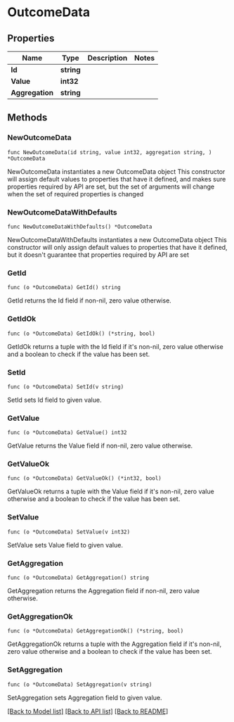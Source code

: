 # OutcomeData

## Properties

Name | Type | Description | Notes
------------ | ------------- | ------------- | -------------
**Id** | **string** |  | 
**Value** | **int32** |  | 
**Aggregation** | **string** |  | 

## Methods

### NewOutcomeData

`func NewOutcomeData(id string, value int32, aggregation string, ) *OutcomeData`

NewOutcomeData instantiates a new OutcomeData object
This constructor will assign default values to properties that have it defined,
and makes sure properties required by API are set, but the set of arguments
will change when the set of required properties is changed

### NewOutcomeDataWithDefaults

`func NewOutcomeDataWithDefaults() *OutcomeData`

NewOutcomeDataWithDefaults instantiates a new OutcomeData object
This constructor will only assign default values to properties that have it defined,
but it doesn't guarantee that properties required by API are set

### GetId

`func (o *OutcomeData) GetId() string`

GetId returns the Id field if non-nil, zero value otherwise.

### GetIdOk

`func (o *OutcomeData) GetIdOk() (*string, bool)`

GetIdOk returns a tuple with the Id field if it's non-nil, zero value otherwise
and a boolean to check if the value has been set.

### SetId

`func (o *OutcomeData) SetId(v string)`

SetId sets Id field to given value.


### GetValue

`func (o *OutcomeData) GetValue() int32`

GetValue returns the Value field if non-nil, zero value otherwise.

### GetValueOk

`func (o *OutcomeData) GetValueOk() (*int32, bool)`

GetValueOk returns a tuple with the Value field if it's non-nil, zero value otherwise
and a boolean to check if the value has been set.

### SetValue

`func (o *OutcomeData) SetValue(v int32)`

SetValue sets Value field to given value.


### GetAggregation

`func (o *OutcomeData) GetAggregation() string`

GetAggregation returns the Aggregation field if non-nil, zero value otherwise.

### GetAggregationOk

`func (o *OutcomeData) GetAggregationOk() (*string, bool)`

GetAggregationOk returns a tuple with the Aggregation field if it's non-nil, zero value otherwise
and a boolean to check if the value has been set.

### SetAggregation

`func (o *OutcomeData) SetAggregation(v string)`

SetAggregation sets Aggregation field to given value.



[[Back to Model list]](../README.md#documentation-for-models) [[Back to API list]](../README.md#documentation-for-api-endpoints) [[Back to README]](../README.md)


